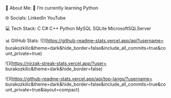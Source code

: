 💫 About Me:
🌱 I’m currently learning Python


🌐 Socials:
LinkedIn YouTube

💻 Tech Stack:
C C# C++ Python MySQL SQLite MicrosoftSQLServer

📊 GitHub Stats:
![](https://github-readme-stats.vercel.app/api?username= burakozkilic&theme=dark&hide_border=false&include_all_commits=true&count_private=true)

![](https://nirzak-streak-stats.vercel.app/?user= burakozkilic&theme=dark&hide_border=false)

![](https://github-readme-stats.vercel.app/api/top-langs/?username= burakozkilic&theme=dark&hide_border=false&include_all_commits=true&count_private=true&layout=compact)
